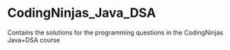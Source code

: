 # CodingNinjas_Java_DSA
Contains the solutions for the programming questions in the CodingNinjas Java+DSA course
